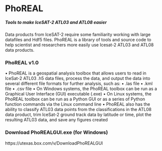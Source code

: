<h1>PhoREAL</h1>
<h5>Tools to make IceSAT-2 ATL03 and ATL08 easier</h5>

Data products from IceSAT-2 require some familiarity working with large datafiles and Hdf5 files.  PhoREAL is a library of tools and source code to help scientist and researchers more easily use Icesat-2 ATL03 and ATL08 data products.


<h3> PhoREAL v1.0 </h3>
• PhoREAL is a geospatial analysis toolbox that allows users to read in IceSat-2 ATL03 .h5 data files, process the data,
and output the data into several different file formats for further analysis, such as:
• .las file
• .kml file
• .csv file
• On Windows systems, the PhoREAL toolbox can be run as a Graphical User Interface (GUI) executable (.exe)
• On Linux systems, the PhoREAL toolbox can be run as a Python GUI or as a series of Python function commands via
the Linux command line
• PhoREAL also has the ability to classify ATL03 data points from the classifications in the ATL08 data product, trim
IceSat-2 ground track data by latitude or time, plot the resulting ATL03 data, and save any figures created

<h3>Download PhoREALGUI.exe (for Windows)</h3>
https://utexas.box.com/v/DownloadPhoREALGUI
